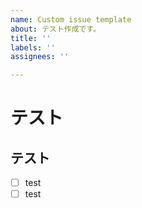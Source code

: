 ```yaml
---
name: Custom issue template
about: テスト作成です。
title: ''
labels: ''
assignees: ''

---
```


# テスト


## テスト
- [ ] test
- [ ] test

